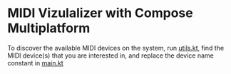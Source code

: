# MIDI Vizulalizer with Compose Multiplatform

To discover the available MIDI devices on the system, run [utils.kt](src/utils.kt), find the MIDI device(s) that you are interested in, and replace the device name constant in [main.kt](src/main.kt:20)

